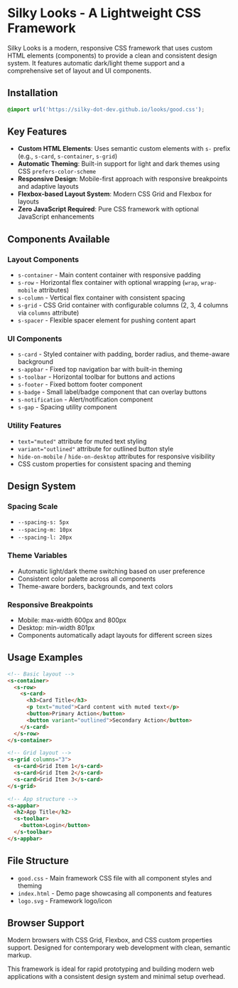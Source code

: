 # Silky Looks - A Lightweight CSS Framework

Silky Looks is a modern, responsive CSS framework that uses custom HTML elements (components) to provide a clean and consistent design system. It features automatic dark/light theme support and a comprehensive set of layout and UI components.

## Installation
```css
@import url('https://silky-dot-dev.github.io/looks/good.css');
```

## Key Features

- **Custom HTML Elements**: Uses semantic custom elements with `s-` prefix (e.g., `s-card`, `s-container`, `s-grid`)
- **Automatic Theming**: Built-in support for light and dark themes using CSS `prefers-color-scheme`
- **Responsive Design**: Mobile-first approach with responsive breakpoints and adaptive layouts
- **Flexbox-based Layout System**: Modern CSS Grid and Flexbox for layouts
- **Zero JavaScript Required**: Pure CSS framework with optional JavaScript enhancements

## Components Available

### Layout Components
- `s-container` - Main content container with responsive padding
- `s-row` - Horizontal flex container with optional wrapping (`wrap`, `wrap-mobile` attributes)
- `s-column` - Vertical flex container with consistent spacing
- `s-grid` - CSS Grid container with configurable columns (2, 3, 4 columns via `columns` attribute)
- `s-spacer` - Flexible spacer element for pushing content apart

### UI Components
- `s-card` - Styled container with padding, border radius, and theme-aware background
- `s-appbar` - Fixed top navigation bar with built-in theming
- `s-toolbar` - Horizontal toolbar for buttons and actions
- `s-footer` - Fixed bottom footer component
- `s-badge` - Small label/badge component that can overlay buttons
- `s-notification` - Alert/notification component
- `s-gap` - Spacing utility component

### Utility Features
- `text="muted"` attribute for muted text styling
- `variant="outlined"` attribute for outlined button style
- `hide-on-mobile` / `hide-on-desktop` attributes for responsive visibility
- CSS custom properties for consistent spacing and theming

## Design System

### Spacing Scale
- `--spacing-s: 5px`
- `--spacing-m: 10px`
- `--spacing-l: 20px`

### Theme Variables
- Automatic light/dark theme switching based on user preference
- Consistent color palette across all components
- Theme-aware borders, backgrounds, and text colors

### Responsive Breakpoints
- Mobile: max-width 600px and 800px
- Desktop: min-width 801px
- Components automatically adapt layouts for different screen sizes

## Usage Examples

```html
<!-- Basic layout -->
<s-container>
  <s-row>
    <s-card>
      <h3>Card Title</h3>
      <p text="muted">Card content with muted text</p>
      <button>Primary Action</button>
      <button variant="outlined">Secondary Action</button>
    </s-card>
  </s-row>
</s-container>

<!-- Grid layout -->
<s-grid columns="3">
  <s-card>Grid Item 1</s-card>
  <s-card>Grid Item 2</s-card>
  <s-card>Grid Item 3</s-card>
</s-grid>

<!-- App structure -->
<s-appbar>
  <h2>App Title</h2>
  <s-toolbar>
    <button>Login</button>
  </s-toolbar>
</s-appbar>
```

## File Structure
- `good.css` - Main framework CSS file with all component styles and theming
- `index.html` - Demo page showcasing all components and features
- `logo.svg` - Framework logo/icon

## Browser Support
Modern browsers with CSS Grid, Flexbox, and CSS custom properties support. Designed for contemporary web development with clean, semantic markup.

This framework is ideal for rapid prototyping and building modern web applications with a consistent design system and minimal setup overhead.
